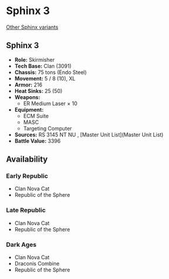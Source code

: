 # Sphinx 3 

[Other Sphinx variants](../sphinx.md) 

## Sphinx 3 

- **Role:** Skirmisher 
- **Tech Base:** Clan (3091) 
- **Chassis:** 75 tons (Endo Steel) 
- **Movement:** 5 / 8 (10), XL 
- **Armor:** 216 
- **Heat Sinks:** 25 (50) 
- **Weapons:** 
  - ER Medium Laser × 10 
- **Equipment:** 
  - ECM Suite 
  - MASC 
  - Targeting Computer 
- **Sources:** RS 3145 NT NU , [Master Unit List](Master Unit List) 
- **Battle Value:** 3396 

## Availability 

### Early Republic 

- Clan Nova Cat 
- Republic of the Sphere 

### Late Republic 

- Clan Nova Cat 
- Republic of the Sphere 

### Dark Ages 

- Clan Nova Cat 
- Draconis Combine 
- Republic of the Sphere 

